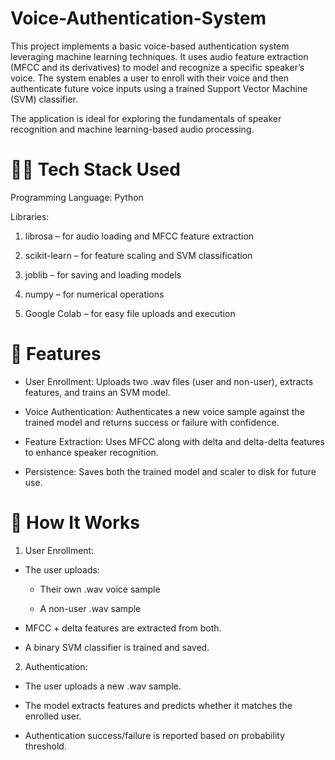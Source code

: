 # Voice-Authentication-System
This project implements a basic voice-based authentication system leveraging machine learning techniques. It uses audio feature extraction (MFCC and its derivatives) to model and recognize a specific speaker’s voice. The system enables a user to enroll with their voice and then authenticate future voice inputs using a trained Support Vector Machine (SVM) classifier.

The application is ideal for exploring the fundamentals of speaker recognition and machine learning-based audio processing.



# 🧑‍💻 Tech Stack Used
Programming Language: Python

Libraries:

1. librosa – for audio loading and MFCC feature extraction

2. scikit-learn – for feature scaling and SVM classification

3. joblib – for saving and loading models

4. numpy – for numerical operations

5. Google Colab – for easy file uploads and execution

# 🚀 Features
- User Enrollment:
Uploads two .wav files (user and non-user), extracts features, and trains an SVM model.

- Voice Authentication:
Authenticates a new voice sample against the trained model and returns success or failure with confidence.

- Feature Extraction:
Uses MFCC along with delta and delta-delta features to enhance speaker recognition.

- Persistence:
Saves both the trained model and scaler to disk for future use.

# 🔧 How It Works
1. User Enrollment:

- The user uploads:

  - Their own .wav voice sample

  - A non-user .wav sample

- MFCC + delta features are extracted from both.

- A binary SVM classifier is trained and saved.

2. Authentication:

- The user uploads a new .wav sample.

- The model extracts features and predicts whether it matches the enrolled user.

- Authentication success/failure is reported based on probability threshold.
